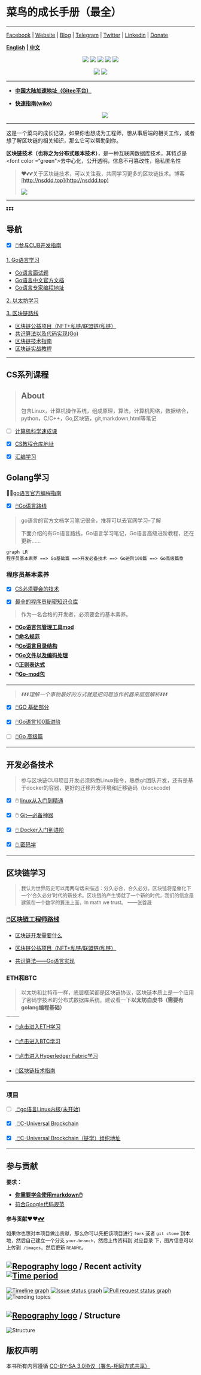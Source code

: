 # 菜鸟的成长手册（最全）

----

[Facebook](https://www.facebook.com/profile.php?id=100034435372354) | [Website](https://telsacoin.io/) | [Blog](http://nsddd.top) | [Telegram](https://t.me/smile3293172751) | [Twitter](https://twitter.com/xxw3293172751) | [Linkedin](https://www.linkedin.cn/injobs/in/xiongxinwei-xiong-7606a0227) | [Donate](https://liberapay.com/xiongxinwei/donate)

**[English](else/readme_english.md) | [中文](README.md)**

<p align='center'>
<a href="https://www.linkedin.cn/injobs/in/xiongxinwei-xiong-7606a0227" target="_blank"><img src="https://img.shields.io/badge/linkedin-xiongxinwei-yellowgreen?logo=linkedin"></a>
<a href="https://twitter.com/xxw3293172751" target="_blank"><img src="https://img.shields.io/badge/twitter-%40xxw3293172751-informational?logo=twitter"></a>
<a href="https://www.zhihu.com/people/3293172751" target="_blank"><img src="https://img.shields.io/badge/%E7%9F%A5%E4%B9%8E-%E9%93%BE%E5%AD%A6%E8%80%85%E7%A4%BE%E5%8C%BA-blue?logo=zhihu"></a>
<a href="https://s2.loli.net/2022/07/05/sQHuozItvWg1heA.jpg" target="_blank"><img src="https://img.shields.io/badge/%E5%BE%AE%E4%BF%A1-smile-brightgreen?logo=wechat"></a>
<a href="https://space.bilibili.com/14089380" target="_blank"><img src="https://img.shields.io/badge/b%E7%AB%99-%E6%97%A0%E4%B8%8E%E4%BC%A6%E6%AF%94%E7%9A%84%E5%BE%97%E5%BE%97-red?logo=bilibili"></a>
</p>
<p align='center'>
<a href="https://weibo.com/u/6248930985" target="_blank"><img src="https://img.shields.io/badge/%E5%BE%AE%E5%8D%9A-%E6%97%A0%E4%B8%8E%E4%BC%A6%E6%AF%94%E7%9A%84%E5%BE%97%E5%BE%97-critical?style=social&logo=Sina%20Weibo"></a>
<a href="https://github.com/3293172751" target="_blank"><img src="https://img.shields.io/badge/Github-xiongxinwei-inactive?style=social&logo=github"></a>
</p>

---

+ [**中国大陆加速地址（Gitee平台）**](https://gitee.com/xxw3293172751/Block_Chain)
+ [**快速指南(wike)**](https://github.com/3293172751/Block_Chain/wiki)

  <p align='center'>
  <a href="https://gitee.com/xxw3293172751/Block_Chain"><img src="https://img.shields.io/badge/gitee-%40xxw3293172751-green?logo=gitee"></a>
  </p>

---

这是一个菜鸟的成长记录，如果你也想成为工程师，想从事后端的相关工作，或者想了解区块链的相关知识，那么它可以帮助到你。

**区块链技术（也称之为分布式账本技术）**，是一种互联网数据库技术，其特点是<font color =“green">去中心化，公开透明，信息不可篡改性，隐私匿名性</font>

>   ❤️💕💕关于区块链技术，可以关注我，共同学习更多的区块链技术。博客[http://nsddd.top](http://nsddd.top)
>
>   <a href="https://wakatime.com/@3293172751/projects/hngzsvjxqc?start=2022-03-30&end=2022-04-05" title="我的区块链代码时长" > <img src="https://wakatime.com/badge/user/c445b3c6-a2bc-43a2-a24a-0828a17244b4/project/79cf7f10-4f61-42b7-92a8-dfc71cb99f4c.svg"></a>

---

⏬⏬⏬

## 导航

+ [x] [🖱️参与CUB开发指南](C_Universal_Brockchain/README.md)

 [1. Go语言学习](TOC.md)

+ [Go语言面试题](https://www.topgoer.cn/docs/gomianshiti/mianshiti)
+ [Go语言中文官方文档](http://word.topgoer.com/)
+ [Go语言专家编程地址](http://wen.topgoer.com/docs/gozhuanjia/gogfjhk)

 [2. 以太坊学习](eth/TOC.md)

 [3. 区块链路线](route.md)

+ [区块链公益项目（NFT+私链/联盟链/私链）](区块链公益项目/README.md)
+ [共识算法以及代码实现(Go)](blockchain/README.md)
+ [区块链技术指南](chainbrock-learning/SUMMARY.md)
+ [区块链实战教程](https://learnblockchain.cn/books/enterprise/)



----

## CS系列课程

> ## About
>
> 包含Linux，计算机操作系统，组成原理，算法，计算机网络，数据结合，python，C/C++，Go,区块链，git,markdown,html等笔记

+ [ ] [计算机科学速成课](./cs/cs.md)
+ [x] [CS教程仓库地址](https://github.com/3293172751/CS_COURSE)
+ [x] [汇编学习](汇编/README.md)



## Golang学习

😶‍🌫️[go语言官方编程指南](https://golang.org/#)  

+ [x] [🖱️Go语言路线](go-advancend/go_route.md)

>   go语言的官方文档学习笔记很全，推荐可以去官网学习–了解
>
>   下面介绍的有Go语言路线，Go语言学习笔记，Go语言高级进阶教程，还在更新……

```mermaid
graph LR
程序员基本素养 ==> Go基础篇 ==>开发必备技术 ==> Go进阶100篇 ==> Go高级篇章 
```

### 程序员基本素养

+ [x] [CS必须要会的技术](cs/README.md)

+ [x] [最全的程序员秘密知识仓库](else/uuu.md)

> 作为一名合格的开发者，必须要会的基本素养。

+ **[🖱️Go语言包管理工具mod](Gomd_super/mod.md)**
+ **[🖱️命名规范](Gomd_super/name.md)**
+ **🖱️[Go语言目录结构](Gomd_super/catalogue.md)**
+ **🖱️[Go文件以及编码处理](Gomd_super/go_file.md)**
+ **🖱️[正则表达式](Gomd_super/zhenze.md)**
+ **🖱️[Go-mod包](Gomd_super/go_mod.md)**

---

> *⏬⏬⏬理解一个事物最好的方式就是把问题当作机器来层层解析⏬⏬⏬*

+ [x]  [🖱️GO 基础部分](TOC.md)

+ [x] [🖱️Go语言100篇进阶](Gomd_super/README.md)

+ [ ] [🖱️Go 高级篇](go-advancend/README.md)



---

## 开发必备技术

> 参与区块链CUB项目开发必须熟悉Linux指令，熟悉git团队开发，还有是基于docker的容器，更好的迁移开发环境和迁移链码（blockcode)

+ [x] 🖱️ [linux从入门到精通](https://github.com/3293172751/CS_COURSE/blob/master/linux/README.md)

+ [x] 🖱️ [Git—必备神器](https://github.com/3293172751/CS_COURSE/blob/master/Git/README.md)

+ [x] [🖱️ Docker入门到进阶](docker/README.md)

+ [x] [🖱️ 密码学](cryptology/README.md)

---



## 区块链学习

> <font size = 2>我认为世界历史可以用两句话来描述：分久必合，合久必分。区块链将是催化下一个‘合久必分’时代的新技术。区块链的产生铸就了一个新的时代，我们的信念是建筑在一个数学的算法上面，In math we trust。	——张首晟</font>

### [🖱️区块链工程师路线](route.md)

+ [区块链开发需要什么](C_Universal_Brockchain\chain.md)

+ [区块链公益项目（NFT+私链/联盟链/私链）](blockchain/区块链公益项目/README.md)
+ [共识算法——Go语言实现](blockchain/README.md)



### ETH和BTC

> 以太坊和比特币一样，底层框架都是区块链协议，区块链本质上是一个应用了密码学技术的分布式数据库系统。建议看一下**以太坊白皮书（需要有golang编程基础）**

<img src="https://sm.nsddd.top//typora/image-20220630192622583.png?mail:3293172751@qq.com" alt="image-20220630192622583" style="zoom:17%;" />

+ [🖱️点击进入ETH学习](eth/TOC.md)

+ [🖱️点击进入BTC学习](btc/TOC.md)

+ [🖱️点击进入Hyperledger Fabric学习](C_Universal_Brockchain/README.md)

+ [🖱️区块链技术指南](chainbrock-learning/SUMMARY.md)



---

### 项目

+ [ ] [ 🖱️go语言Linux内核(未开始)]()

+ [x] [ 🖱️C-Universal Brockchain](C_Universal_Brockchain/README.md)

+ [x] [ 🖱️C-Universal Brockchain（链学）组织地址](https://github.com/C-UB)



---

## 参与贡献

**要求：**

+ [**你需要学会使用markdown🖱️**](https://github.com/3293172751/CS_COURSE/blob/master/markdown/README.md)
+ [符合Google代码规范](https://zh-google-styleguide.readthedocs.io/en/latest/google-cpp-styleguide/)

#### 参与贡献❤️❤️[💕💕](https://github.com/3293172751/CS_COURSE/blob/master/Git/git-contributor.md/)

<font size = 2>如果你也想对本项目做出贡献，那么你可以先把该项目进行 `fork` 或者 `git clone` 到本地，然后自己建立一个分支 `your-branch`，然后上传资料到 对应目录 下，图片信息可以上传到` /images`，然后更新 `README`。 </font>



## [![Repography logo](https://images.repography.com/logo.svg)](https://repography.com) / Recent activity [![Time period](https://images.repography.com/26892425/3293172751/Block_Chain/recent-activity/04864df8cf8f1f104b2b9453e0b47498_badge.svg)](https://repography.com)

[![Timeline graph](https://images.repography.com/26892425/3293172751/Block_Chain/recent-activity/04864df8cf8f1f104b2b9453e0b47498_timeline.svg)](https://github.com/3293172751/Block_Chain/commits)
[![Issue status graph](https://images.repography.com/26892425/3293172751/Block_Chain/recent-activity/04864df8cf8f1f104b2b9453e0b47498_issues.svg)](https://github.com/3293172751/Block_Chain/issues)
[![Pull request status graph](https://images.repography.com/26892425/3293172751/Block_Chain/recent-activity/04864df8cf8f1f104b2b9453e0b47498_prs.svg)](https://github.com/3293172751/Block_Chain/pulls)
![Trending topics](https://images.repography.com/26892425/3293172751/Block_Chain/recent-activity/04864df8cf8f1f104b2b9453e0b47498_words.svg)

 

## [![Repography logo](https://images.repography.com/logo.svg)](https://repography.com) / Structure

![Structure](https://images.repography.com/26892425/3293172751/Block_Chain/structure/3dc19618ec44cb7b49b3fc79acd3652d_table.svg)

## 版权声明

本书所有内容遵循 [CC-BY-SA 3.0协议（署名-相同方式共享）](http://zh.wikipedia.org/wiki/Wikipedia:CC-by-sa-3.0协议文本)
